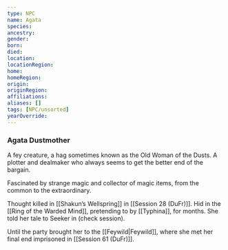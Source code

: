 ```yaml
---
type: NPC
name: Agata
species: 
ancestry: 
gender: 
born: 
died: 
location: 
locationRegion:
home: 
homeRegion:
origin:
originRegion:
affiliations: 
aliases: []
tags: [NPC/unsorted]
yearOverride: 
---
```

### Agata Dustmother

A fey creature, a hag sometimes known as the Old Woman of the Dusts. A plotter and dealmaker who always seems to get the better end of the bargain. 

Fascinated by strange magic and collector of magic items, from the common to the extraordinary. 

Thought killed in [[Shakun’s Wellspring]] in [[Session 28 (DuFr)]]. Hid in the [[Ring of the Warded Mind]], pretending to by [[Typhina]], for months. She told her tale to Seeker in (check session). 

Until the party brought her to the [[Feywild|Feywild]], where she met her final end imprisoned in [[Session 61 (DuFr)]].